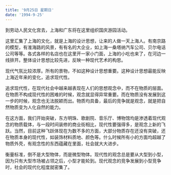 ```yaml
---
title: '9月25日 星期日'
date: '1994-9-25'
---
```


到劳动人民文化宫去，上海和广东将在这里组织国庆游园活动。

这里汇集了上海的文化，就是上海的设计思想，让来的人做一天上海人。有南京路的模型，有淮海路的风景，有有名的大企业，如上海一桑塔纳汽车公司、贝尔电话公司等等。各式各样的名店也在这里开一家小门面，上海的小吃也来了，在河边一线排开。整体设计思想比较先进，反映一种现代艺术的构思。

现代气氛比较浓厚。所有的景物，不如这种设计思想重要。这种设计思想最能反映上海近年来的变化，追求现代性。

追求现代性，在现代社会中越来越表现在人们的思想观念中，而不在物质的层面。在物质不构成现代性的困难的时候，观念就显得异常重要。而在物质没有发展到这一步的时候，观念也无法脱颖而出。物质均具备，最后的竞争就是观念，就是把自然物质变为人化自然的能力。

在这方面，我们开始突破，东方明珠、歌剧院、音乐厅、博物馆均是渗透着现代观念的物质载体，与一段时间装修的商业街相比，现代性要强得多，是观念上新的飞跃。当然，目前这种飞跃体现在为数不多的方面，大部分物质存在还没有突破，还在物质本身的现代性，如装饰材料质地、颜色等。什么时候所有小的方面均超越了物质外壳，有观念性的东西蕴藏在里面，社会就大大进步。

衡量标准，倒不是大型物体，而是微型物体。现代性的观念总是要从大型到小型，因为只有大型市场被占领之后，小型才能轮到。现代观念的竞争发展到小型竞争时，社会的现代化程度就密集了。

